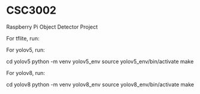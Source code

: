 # CSC3002
Raspberry Pi Object Detector Project

For tflite, run:

For yolov5, run:

cd yolov5
python -m venv yolov5_env
source yolov5_env/bin/activate
make

For yolov8, run:

cd yolov8
python -m venv yolov8_env
source yolov8_env/bin/activate
make
